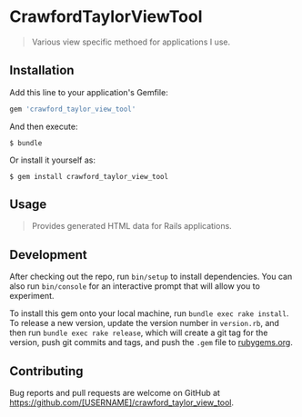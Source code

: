 # CrawfordTaylorViewTool

> Various view specific methoed for applications I use.

## Installation

Add this line to your application's Gemfile:

```ruby
gem 'crawford_taylor_view_tool'
```

And then execute:

    $ bundle

Or install it yourself as:

    $ gem install crawford_taylor_view_tool

## Usage

> Provides generated HTML data for Rails applications.

## Development

After checking out the repo, run `bin/setup` to install dependencies. You can also run `bin/console` for an interactive prompt that will allow you to experiment.

To install this gem onto your local machine, run `bundle exec rake install`. To release a new version, update the version number in `version.rb`, and then run `bundle exec rake release`, which will create a git tag for the version, push git commits and tags, and push the `.gem` file to [rubygems.org](https://rubygems.org).

## Contributing

Bug reports and pull requests are welcome on GitHub at https://github.com/[USERNAME]/crawford_taylor_view_tool.
